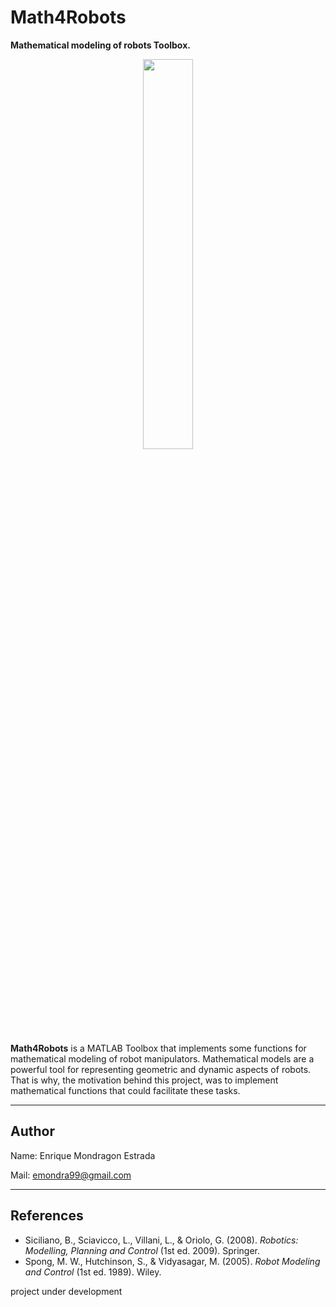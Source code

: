# Math4Robots

**Mathematical modeling of robots Toolbox.**

<p align="center">
    <img width=40% height=40% src="https://live.staticflickr.com/65535/52659241701_127a951ae6_m.jpg">
</p>

**Math4Robots** is a MATLAB Toolbox that implements some functions for mathematical modeling of robot manipulators. Mathematical models are a powerful tool for representing geometric and dynamic aspects of robots. That is why, the motivation behind this project, was to implement mathematical functions that could facilitate these tasks.

--------
## Author
Name: Enrique Mondragon Estrada

Mail: emondra99@gmail.com

--------
## References
- Siciliano, B., Sciavicco, L., Villani, L., & Oriolo, G. (2008). *Robotics: Modelling, Planning and Control* (1st ed. 2009). Springer.
- Spong, M. W., Hutchinson, S., & Vidyasagar, M. (2005). *Robot Modeling and Control* (1st ed. 1989). Wiley.

project under development
